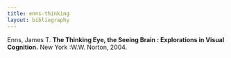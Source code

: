 ```yaml
---
title: enns-thinking
layout: bibliography
---
```


Enns, James T. **The Thinking Eye, the Seeing Brain : Explorations in Visual Cognition.** New York :W.W. Norton, 2004.
